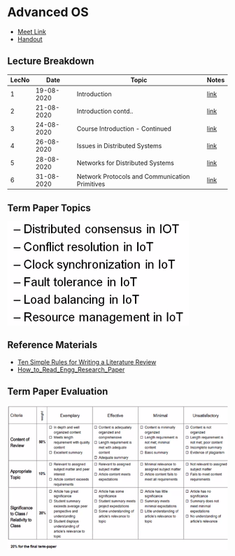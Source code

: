 # Advanced OS

- [Meet Link](https://teams.microsoft.com/_#/pre-join-calling/19:6c75356cebbb429bb810c4587287ad0e@thread.tacv2)
- [Handout](https://drive.google.com/file/d/12x1gzINMiTLIx4ZEjrdD1g7tnd7PsuLZ/view?usp=sharing)

## Lecture Breakdown

| LecNo | Date       | Topic                                          | Notes                       |
| ----- | ---------- | ---------------------------------------------- | --------------------------- |
| 1     | 19-08-2020 | Introduction                                   | [link](Lec1Aug19/README.md) |
| 2     | 21-08-2020 | Introduction contd..                           | [link](Lec2Aug21/README.md) |
| 3     | 24-08-2020 | Course Introduction - Continued                | [link](Lec3Aug24/README.md) |
| 4     | 26-08-2020 | Issues in Distributed Systems                  | [link](Lec4Aug26/README.md) |
| 5     | 28-08-2020 | Networks for Distributed Systems               | [link](Lec5Aug28/README.md) |
| 6     | 31-08-2020 | Network Protocols and Communication Primitives | [link](Lec6Aug31/README.md) |

## Term Paper Topics

![topics](paperTopics.png)

## Reference Materials

- [Ten Simple Rules for Writing a Literature Review](https://drive.google.com/file/d/1rjm6zl8_mrNVt9DfzNSQi3OUl7KrUNUn/view?usp=sharing)
- [How_to_Read_Engg_Research_Paper](https://drive.google.com/file/d/1GYskYQVajFqpbP8-yjBMj_8MtuAOjcKd/view?usp=sharing)

## Term Paper Evaluation

![termpapereval](termpapereval.png)
